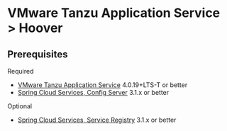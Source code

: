 # VMware Tanzu Application Service > Hoover

## Prerequisites

Required

* [VMware Tanzu Application Service](https://pivotal.io/platform/pivotal-application-service) 4.0.19+LTS-T or better
* [Spring Cloud Services, Config Server](https://docs.pivotal.io/spring-cloud-services/3-1/common/config-server/configuring-with-git.html) 3.1.x or better

Optional

* [Spring Cloud Services, Service Registry](https://docs.pivotal.io/spring-cloud-services/3-1/common/service-registry/index.html) 3.1.x or better

